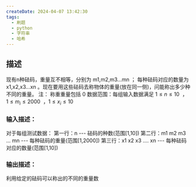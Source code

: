 ```yaml
---
createDate: 2024-04-07 13:42:30
tags:
  - 刷题
  - python
  - 字符串
  - 哈希
---
```

## 描述
现有n种砝码，重量互不相等，分别为 m1,m2,m3…mn ；
每种砝码对应的数量为 x1,x2,x3...xn 。现在要用这些砝码去称物体的重量(放在同一侧)，问能称出多少种不同的重量。
注：
称重重量包括 0
数据范围：每组输入数据满足 $1≤n≤10$  ，$1≤m_i​≤2000$  ，$1≤x_i​≤10$ 
### 输入描述：
对于每组测试数据：
第一行：n --- 砝码的种数(范围\[1,10])
第二行：m1 m2 m3 ... mn --- 每种砝码的重量(范围\[1,2000])
第三行：x1 x2 x3 .... xn --- 每种砝码对应的数量(范围\[1,10])
### 输出描述：
利用给定的砝码可以称出的不同的重量数
